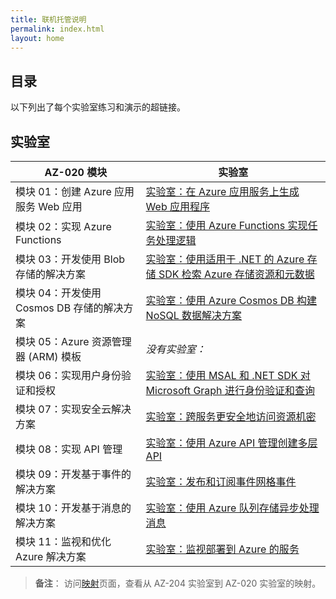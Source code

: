 ```yaml
---
title: 联机托管说明
permalink: index.html
layout: home
---
```


## 目录

以下列出了每个实验室练习和演示的超链接。

## 实验室

| AZ-020 模块 | 实验室 |
| --- | --- |
| 模块 01：创建 Azure 应用服务 Web 应用 | [实验室：在 Azure 应用服务上生成 Web 应用程序](https://microsoftlearning.github.io/AZ-204ZH-DevelopingSolutionsforMicrosoftAzure/Instructions/Labs/AZ-204_lab_01.html) |
| 模块 02：实现 Azure Functions | [实验室：使用 Azure Functions 实现任务处理逻辑](https://microsoftlearning.github.io/AZ-204ZH-DevelopingSolutionsforMicrosoftAzure/Instructions/Labs/AZ-204_lab_02.html) |
| 模块 03：开发使用 Blob 存储的解决方案 | [实验室：使用适用于 .NET 的 Azure 存储 SDK 检索 Azure 存储资源和元数据](https://microsoftlearning.github.io/AZ-204ZH-DevelopingSolutionsforMicrosoftAzure/Instructions/Labs/AZ-204_lab_03.html) |
| 模块 04：开发使用 Cosmos DB 存储的解决方案 | [实验室：使用 Azure Cosmos DB 构建 NoSQL 数据解决方案](https://microsoftlearning.github.io/AZ-204ZH-DevelopingSolutionsforMicrosoftAzure/Instructions/Labs/AZ-204_lab_04.html) |
| 模块 05：Azure 资源管理器 (ARM) 模板 | *没有实验室：* |
| 模块 06：实现用户身份验证和授权 | [实验室：使用 MSAL 和 .NET SDK 对 Microsoft Graph 进行身份验证和查询](https://microsoftlearning.github.io/AZ-204ZH-DevelopingSolutionsforMicrosoftAzure/Instructions/Labs/AZ-204_lab_06.html) |
| 模块 07：实现安全云解决方案 | [实验室：跨服务更安全地访问资源机密](https://microsoftlearning.github.io/AZ-204ZH-DevelopingSolutionsforMicrosoftAzure/Instructions/Labs/AZ-204_lab_07.html) |
| 模块 08：实现 API 管理 | [实验室：使用 Azure API 管理创建多层 API](https://microsoftlearning.github.io/AZ-204ZH-DevelopingSolutionsforMicrosoftAzure/Instructions/Labs/AZ-204_lab_08.html) |
| 模块 09：开发基于事件的解决方案 | [实验室：发布和订阅事件网格事件](https://microsoftlearning.github.io/AZ-204ZH-DevelopingSolutionsforMicrosoftAzure/Instructions/Labs/AZ-204_lab_09.html) |
| 模块 10：开发基于消息的解决方案 | [实验室：使用 Azure 队列存储异步处理消息](https://microsoftlearning.github.io/AZ-204ZH-DevelopingSolutionsforMicrosoftAzure/Instructions/Labs/AZ-204_lab_10.html) |
| 模块 11：监视和优化 Azure 解决方案 | [实验室：监视部署到 Azure 的服务](https://microsoftlearning.github.io/AZ-204ZH-DevelopingSolutionsforMicrosoftAzure/Instructions/Labs/AZ-204_lab_11.html) |

> **备注**： 访问[映射](mapping.md)页面，查看从 AZ-204 实验室到 AZ-020 实验室的映射。
